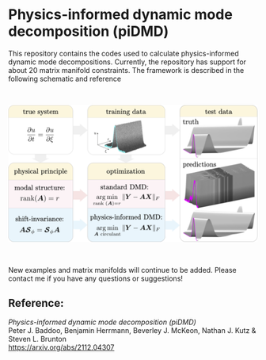 # Physics-informed dynamic mode decomposition (piDMD)
This repository contains the codes used to calculate physics-informed dynamic mode decompositions.
Currently, the repository has support for about 20 matrix manifold constraints.
The framework is described in the following schematic and reference

<br/>
<p align="center"> 
<img src="examples/schematic.png?raw=true" width="700px">
</p>
<br/>

New examples and matrix manifolds will continue to be added. Please contact me if you have any questions or suggestions!

## Reference:
_Physics-informed dynamic mode decomposition (piDMD)_  
Peter J. Baddoo, Benjamin Herrmann, Beverley J. McKeon, Nathan J. Kutz & Steven L. Brunton  
https://arxiv.org/abs/2112.04307
